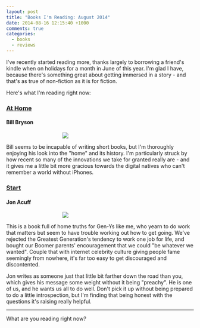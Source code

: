 ```yaml
---
layout: post
title: "Books I'm Reading: August 2014"
date: 2014-08-16 12:15:40 +1000
comments: true
categories: 
  - books
  - reviews
---
```

I've recently started reading more, thanks largely to borrowing a friend's kindle when on holidays for a month in June of this year. I'm glad I have, because there's something great about getting immersed in a story - and that's as true of non-fiction as it is for fiction.

Here's what I'm reading right now:

### [At Home][at_home]
#### Bill Bryson

<figure style='margin-left:auto; margin-right:auto; width:40%'>
<a href="http://www.amazon.com/gp/product/0767919394/ref=as_li_tl?ie=UTF8&camp=1789&creative=390957&creativeASIN=0767919394&linkCode=as2&tag=moremusi-20&linkId=J3W7YFX3IJMQVN7V"><img border="0" src="http://ws-na.amazon-adsystem.com/widgets/q?_encoding=UTF8&ASIN=0767919394&Format=_SL250_&ID=AsinImage&MarketPlace=US&ServiceVersion=20070822&WS=1&tag=moremusi-20" ></a><img src="http://ir-na.amazon-adsystem.com/e/ir?t=moremusi-20&l=as2&o=1&a=0767919394" width="1" height="1" border="0" alt="" style="border:none !important; margin:0px !important;">
</figure>

Bill seems to be incapable of writing short books, but I'm thoroughly enjoying his look into the "home" and its history. I'm particularly struck by how recent so many of the innovations we take for granted really are - and it gives me a little bit more gracious towards the digital natives who can't remember a world without iPhones.

### [Start][start]
#### Jon Acuff

<figure style='margin-left:auto; margin-right:auto; width:40%'>
<a href="http://www.amazon.com/gp/product/1937077594/ref=as_li_tl?ie=UTF8&camp=1789&creative=390957&creativeASIN=1937077594&linkCode=as2&tag=moremusi-20&linkId=DEE5V7NTJATEO3PB"><img border="0" src="http://ws-na.amazon-adsystem.com/widgets/q?_encoding=UTF8&ASIN=1937077594&Format=_SL250_&ID=AsinImage&MarketPlace=US&ServiceVersion=20070822&WS=1&tag=moremusi-20" ></a><img src="http://ir-na.amazon-adsystem.com/e/ir?t=moremusi-20&l=as2&o=1&a=1937077594" width="1" height="1" border="0" alt="" style="border:none !important; margin:0px !important;" />
</figure>

This is a book full of home truths for Gen-Ys like me, who yearn to do work that matters but seem to have trouble working out how to get going. We've rejected the Greatest Generation's tendency to work one job for life, and bought our Boomer parents' encouragement that we could "be whatever we wanted". Couple that with internet celebrity culture giving people fame seemingly from nowhere, it's far too easy to get discouraged and discontented.

Jon writes as someone just that little bit farther down the road than you, which gives his message some weight without it being "preachy". He is one of us, and he wants us all to do well. Don't pick it up without being prepared to do a little introspection, but I'm finding that being honest with the questions it's raising really helpful. 

-----
What are you reading right now?

[at_home]: http://www.amazon.com/gp/product/0767919394/ref=as_li_tl?ie=UTF8&camp=1789&creative=390957&creativeASIN=0767919394&linkCode=as2&tag=moremusi-20&linkId=J3W7YFX3IJMQVN7V

[start]: http://www.amazon.com/gp/product/1937077594/ref=as_li_tl?ie=UTF8&camp=1789&creative=390957&creativeASIN=1937077594&linkCode=as2&tag=moremusi-20&linkId=DEE5V7NTJATEO3PB
